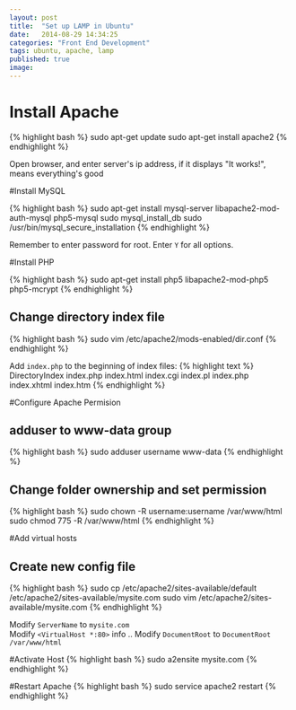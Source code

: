 ```yaml
---
layout: post
title:  "Set up LAMP in Ubuntu"
date:   2014-08-29 14:34:25
categories: "Front End Development"
tags: ubuntu, apache, lamp
published: true
image: 
---
```


# Install Apache

{% highlight bash %}
sudo apt-get update
sudo apt-get install apache2
{% endhighlight %}

Open browser, and enter server's ip address, if it displays "It works!", means everything's good 

#Install MySQL

{% highlight bash %}
sudo apt-get install mysql-server libapache2-mod-auth-mysql php5-mysql
sudo mysql_install_db
sudo /usr/bin/mysql_secure_installation
{% endhighlight %}

Remember to enter password for root. Enter `Y` for all options.

#Install PHP

{% highlight bash %}
sudo apt-get install php5 libapache2-mod-php5 php5-mcrypt
{% endhighlight %}

## Change directory index file
{% highlight bash %}
sudo vim /etc/apache2/mods-enabled/dir.conf
{% endhighlight %}

Add `index.php` to the beginning of index files:
{% highlight text %}
<IfModule mod_dir.c>
  DirectoryIndex index.php index.html index.cgi index.pl index.php index.xhtml index.htm
</IfModule>
{% endhighlight %}


#Configure Apache Permision

## adduser to www-data group

{% highlight bash %}
sudo adduser username www-data
{% endhighlight %}

## Change folder ownership and set permission
{% highlight bash %}
sudo chown -R username:username /var/www/html
sudo chmod 775 -R /var/www/html
{% endhighlight %}


#Add virtual hosts

## Create new config file

{% highlight bash %}
sudo cp /etc/apache2/sites-available/default /etc/apache2/sites-available/mysite.com
sudo vim /etc/apache2/sites-available/mysite.com
{% endhighlight %}

Modify `ServerName` to `mysite.com`  
Modify `<VirtualHost *:80>` info ..
Modify `DocumentRoot` to `DocumentRoot /var/www/html`

#Activate Host
{% highlight bash %}
sudo a2ensite mysite.com
{% endhighlight %}

#Restart Apache 
{% highlight bash %}
sudo service apache2 restart
{% endhighlight %}


